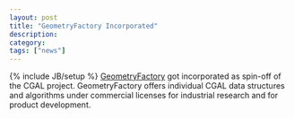 ```yaml
---
layout: post
title: "GeometryFactory Incorporated"
description:
category:
tags: ["news"]
---
```

{% include JB/setup %}
<a href="http://www.geometryfactory.com">GeometryFactory</a> got incorporated as spin-off of the CGAL project. GeometryFactory offers individual CGAL data structures and algorithms under commercial licenses for industrial research and for product development.
